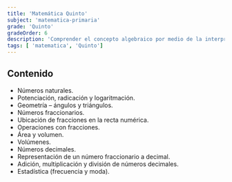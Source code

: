 ```yaml
---
title: 'Matemática Quinto'
subject: 'matematica-primaria'  
grade: 'Quinto'
gradeOrder: 6
description: 'Comprender el concepto algebraico por medio de la interpretación y argumentación de problemas, los cuales requieren de una solución numérica. Haciendo uso de herramientas fundamentales como son el pensamiento variacional y analítico.'
tags: [ 'matematica', 'Quinto']
---
```


## Contenido

* Números naturales.
* Potenciación, radicación y logaritmación.
* Geometría – ángulos y triángulos.
* Números fraccionarios.
* Ubicación de fracciones en la recta numérica.
* Operaciones con fracciones.
* Área y volumen.
* Volúmenes.
* Números decimales.
* Representación de un número fraccionario a decimal.
* Adición, multiplicación y división de números decimales.
* Estadística (frecuencia y moda).